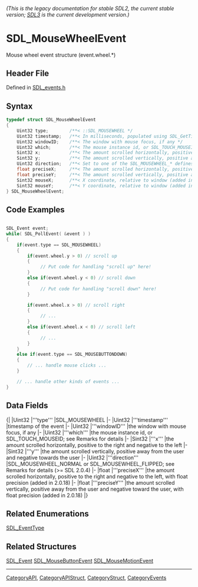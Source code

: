 ###### (This is the legacy documentation for stable SDL2, the current stable version; [SDL3](https://wiki.libsdl.org/SDL3/) is the current development version.)
# SDL_MouseWheelEvent

Mouse wheel event structure (event.wheel.*)

## Header File

Defined in [SDL_events.h](https://github.com/libsdl-org/SDL/blob/SDL2/include/SDL_events.h)

## Syntax

```c
typedef struct SDL_MouseWheelEvent
{
    Uint32 type;        /**< ::SDL_MOUSEWHEEL */
    Uint32 timestamp;   /**< In milliseconds, populated using SDL_GetTicks() */
    Uint32 windowID;    /**< The window with mouse focus, if any */
    Uint32 which;       /**< The mouse instance id, or SDL_TOUCH_MOUSEID */
    Sint32 x;           /**< The amount scrolled horizontally, positive to the right and negative to the left */
    Sint32 y;           /**< The amount scrolled vertically, positive away from the user and negative toward the user */
    Uint32 direction;   /**< Set to one of the SDL_MOUSEWHEEL_* defines. When FLIPPED the values in X and Y will be opposite. Multiply by -1 to change them back */
    float preciseX;     /**< The amount scrolled horizontally, positive to the right and negative to the left, with float precision (added in 2.0.18) */
    float preciseY;     /**< The amount scrolled vertically, positive away from the user and negative toward the user, with float precision (added in 2.0.18) */
    Sint32 mouseX;      /**< X coordinate, relative to window (added in 2.26.0) */
    Sint32 mouseY;      /**< Y coordinate, relative to window (added in 2.26.0) */
} SDL_MouseWheelEvent;
```

## Code Examples

```c++

SDL_Event event;
while( SDL_PollEvent( &event ) )
{
    if(event.type == SDL_MOUSEWHEEL)
    {
        if(event.wheel.y > 0) // scroll up
        {
             // Put code for handling "scroll up" here!
        }
        else if(event.wheel.y < 0) // scroll down
        {
             // Put code for handling "scroll down" here!
        }

        if(event.wheel.x > 0) // scroll right
        {
             // ...
        }
        else if(event.wheel.x < 0) // scroll left
        {
             // ...
        }
    }
    else if(event.type == SDL_MOUSEBUTTONDOWN)
    {
        // ... handle mouse clicks ...
    }

    // ... handle other kinds of events ...
}
```

## Data Fields

{|
|Uint32
|'''type'''
|SDL_MOUSEWHEEL
|-
|Uint32
|'''timestamp'''
|timestamp of the event
|-
|Uint32
|'''windowID'''
|the window with mouse focus, if any
|-
|Uint32
|'''which'''
|the mouse instance id, or SDL_TOUCH_MOUSEID; see Remarks for details
|-
|Sint32
|'''x'''
|the amount scrolled horizontally, positive to the right and negative to the left
|-
|Sint32
|'''y'''
|the amount scrolled vertically, positive away from the user and negative towards the user
|-
|Uint32
|'''direction'''
|SDL_MOUSEWHEEL_NORMAL or SDL_MOUSEWHEEL_FLIPPED; see Remarks for details (>= SDL 2.0.4)
|-
|float
|'''preciseX'''
|the amount scrolled horizontally, positive to the right and negative to the left, with float precision (added in 2.0.18)
|-
|float
|'''preciseY'''
|the amount scrolled vertically, positive away from the user and negative toward the user, with float precision (added in 2.0.18)
|}

## Related Enumerations

[SDL_EventType](SDL_EventType)

## Related Structures

[SDL_Event](SDL_Event)
[SDL_MouseButtonEvent](SDL_MouseButtonEvent)
[SDL_MouseMotionEvent](SDL_MouseMotionEvent)

----
[CategoryAPI](CategoryAPI), [CategoryAPIStruct](CategoryAPIStruct), [CategoryStruct](CategoryStruct), [CategoryEvents](CategoryEvents)


